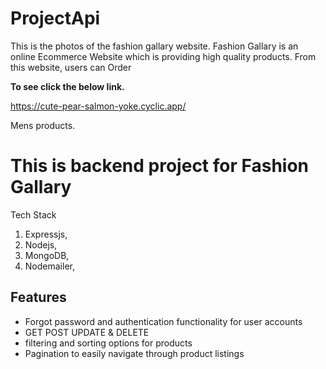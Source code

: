 # ProjectApi
This is the photos of the fashion gallary website. Fashion Gallary is an online Ecommerce Website which is providing high quality products. From this website, users can Order

**To see  click the below link.**

https://cute-pear-salmon-yoke.cyclic.app/

Mens products.
#  This is backend project for Fashion Gallary
Tech Stack 
1. Expressjs,
2. Nodejs,
3. MongoDB,
4. Nodemailer,


## Features
<ul>
  <li>Forgot password and authentication functionality for user accounts</li>
   <li>GET  POST UPDATE & DELETE </li>
  <li>filtering and sorting options for products</li>
  <li>Pagination to easily navigate through product listings</li>
    
</ul>
